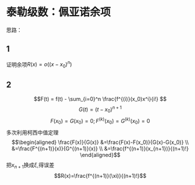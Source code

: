 # 泰勒级数：佩亚诺余项
思路：
## 1
证明余项$R(x)=o((x-x_0)^n)$
## 2
$$F(t) = f(t) - \sum_{i=0}^n \frac{f^{(i)}(x_0)x^i}{i!} $$
$$G(t)=(t-x_0)^{n+1}$$
$$F(x_0)=G(x_0)=0; F^{(k)}(x_0)=G^{(k)}(x_0) = 0$$
多次利用柯西中值定理
$$\begin{aligned}
\frac{F(x)}{G(x)} 
&=\frac{F(x)-F(x_0)}{G(x)-G(x_0)} \\ 
&=\frac{F^{(n+1)}(x)}{G^{(n+1)}(x)} \\
&=\frac{f^{(n+1)}(x_{n+1})}{(n+1)!}
\end{aligned}$$
把$x_{n+1}$换成$\xi$,得误差
$$R(x)=\frac{f^{(n+1)}(\xi)}{(n+1)!}$$

<!--stackedit_data:
eyJoaXN0b3J5IjpbLTE3NzM5Mzg5MjVdfQ==
-->